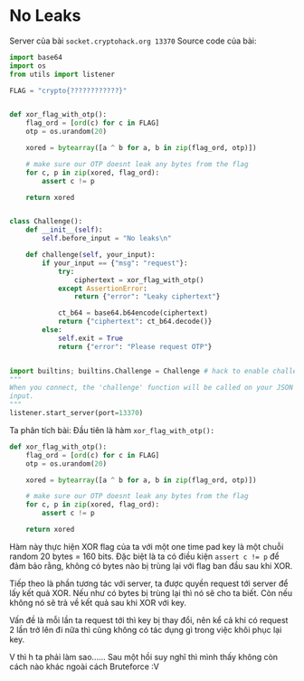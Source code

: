# No Leaks
Server của bài `socket.cryptohack.org 13370`
Source code của bài: 
```python
import base64
import os
from utils import listener

FLAG = "crypto{????????????}"


def xor_flag_with_otp():
    flag_ord = [ord(c) for c in FLAG]
    otp = os.urandom(20)

    xored = bytearray([a ^ b for a, b in zip(flag_ord, otp)])

    # make sure our OTP doesnt leak any bytes from the flag
    for c, p in zip(xored, flag_ord):
        assert c != p

    return xored


class Challenge():
    def __init__(self):
        self.before_input = "No leaks\n"

    def challenge(self, your_input):
        if your_input == {"msg": "request"}:
            try:
                ciphertext = xor_flag_with_otp()
            except AssertionError:
                return {"error": "Leaky ciphertext"}

            ct_b64 = base64.b64encode(ciphertext)
            return {"ciphertext": ct_b64.decode()}
        else:
            self.exit = True
            return {"error": "Please request OTP"}


import builtins; builtins.Challenge = Challenge # hack to enable challenge to be run locally, see https://cryptohack.org/faq/#listener
"""
When you connect, the 'challenge' function will be called on your JSON
input.
"""
listener.start_server(port=13370)
```
Ta phân tích bài: Đầu tiên là hàm `xor_flag_with_otp():`
```python
def xor_flag_with_otp():
    flag_ord = [ord(c) for c in FLAG]
    otp = os.urandom(20)

    xored = bytearray([a ^ b for a, b in zip(flag_ord, otp)])

    # make sure our OTP doesnt leak any bytes from the flag
    for c, p in zip(xored, flag_ord):
        assert c != p

    return xored
```
Hàm này thực hiện XOR flag của ta với một one time pad key là một chuỗi random 20 bytes = 160 bits. Đặc biệt là ta có điều kiện 
`assert c != p` để đảm bảo rằng, không có bytes nào bị trùng lại với flag ban đầu sau khi XOR. 


Tiếp theo là phần tương tác với server, ta được quyền request tới server để lấy kết quả XOR. Nếu như có bytes bị trùng lại thì nó sẽ cho ta biết. Còn nếu không nó sẽ trả về kết quả sau khi XOR với key.

Vấn đề là mỗi lần ta request tới thì key bị thay đổi, nên kể cả khi có request 2 lần trở lên đi nữa thì cũng không có tác dụng gì trong việc khôi phục lại key. 

V thì h ta phải làm sao...... Sau một hồi suy nghĩ thì mình thấy không còn cách nào khác ngoài cách Bruteforce :V


